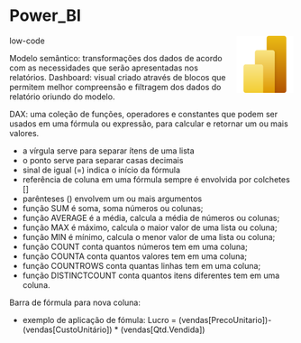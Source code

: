 # Power_BI
low-code
<img align="right" src="BI_png_logo.png" width="20%">

Modelo semântico: transformações dos dados de acordo com as necessidades que serão apresentadas nos relatórios.
Dashboard: visual criado através de blocos que permitem melhor compreensão e filtragem dos dados do relatório oriundo do modelo.

DAX: uma coleção de funções, operadores e constantes que podem ser usados em uma fórmula ou expressão, para calcular e retornar um ou mais valores.
- a vírgula serve para separar ítens de uma lista
- o ponto serve para separar casas decimais
- sinal de igual (=) indica o início da fórmula
- referência de coluna em uma fórmula sempre é envolvida por colchetes []
- parênteses () envolvem um ou mais argumentos
- função SUM é soma, soma números ou colunas;
- função AVERAGE é a média, calcula a média de números ou colunas;
- função MAX é máximo, calcula o maior valor de uma lista ou coluna;
- função MIN é mínimo, calcula o menor valor de uma lista ou coluna;
- função COUNT conta quantos números tem em uma coluna; 
- função COUNTA conta quantos valores tem em uma coluna;
- função COUNTROWS conta quantas linhas tem em uma coluna;
- função DISTINCTCOUNT conta quantos itens diferentes tem em uma coluna.

Barra de fórmula para nova coluna:
- exemplo de aplicação de fómula: Lucro = (vendas[PrecoUnitario])-(vendas[CustoUnitário]) * (vendas[Qtd.Vendida])
